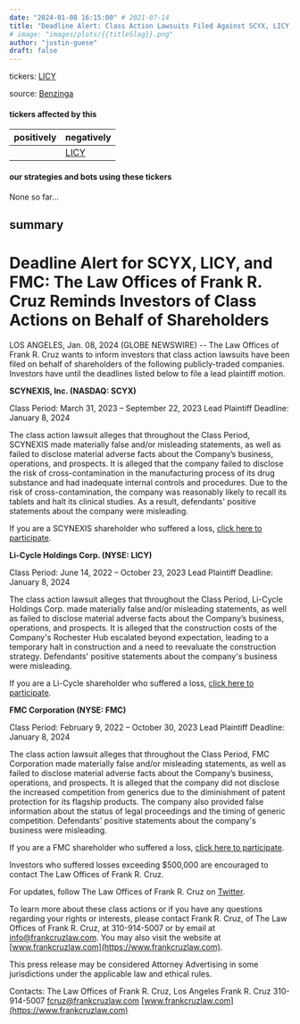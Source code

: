 ```yaml
---
date: "2024-01-08 16:15:00" # 2021-07-14
title: "Deadline Alert: Class Action Lawsuits Filed Against SCYX, LICY, and FMC, Investors Reminded to Take Action"
# image: "images/plots/{{titleSlag}}.png"
author: "justin-guese"
draft: false
---
```

tickers:  <a href='https://finance.yahoo.com/quote/LICY' target='_blank'>LICY</a>

source: <a href='https://www.globenewswire.com/news-release/2024/01/08/2805649/0/en/DEADLINE-ALERT-for-SCYX-LICY-and-FMC-The-Law-Offices-of-Frank-R-Cruz-Reminds-Investors-of-Class-Actions-on-Behalf-of-Shareholders.html' target='_blank'>Benzinga</a>

#### tickers affected by this

| positively | negatively |
|------------|------------
|  | <a href='https://finance.yahoo.com/quote/LICY' target='_blank'>LICY</a> |

#### our strategies and bots using these tickers

None so far...

## summary

# Deadline Alert for SCYX, LICY, and FMC: The Law Offices of Frank R. Cruz Reminds Investors of Class Actions on Behalf of Shareholders

LOS ANGELES, Jan. 08, 2024 (GLOBE NEWSWIRE) -- The Law Offices of Frank R. Cruz wants to inform investors that class action lawsuits have been filed on behalf of shareholders of the following publicly-traded companies. Investors have until the deadlines listed below to file a lead plaintiff motion.

**SCYNEXIS, Inc. (NASDAQ: SCYX)**

Class Period: March 31, 2023 – September 22, 2023
Lead Plaintiff Deadline: January 8, 2024

The class action lawsuit alleges that throughout the Class Period, SCYNEXIS made materially false and/or misleading statements, as well as failed to disclose material adverse facts about the Company’s business, operations, and prospects. It is alleged that the company failed to disclose the risk of cross-contamination in the manufacturing process of its drug substance and had inadequate internal controls and procedures. Due to the risk of cross-contamination, the company was reasonably likely to recall its tablets and halt its clinical studies. As a result, defendants' positive statements about the company were misleading.

If you are a SCYNEXIS shareholder who suffered a loss, [click here to participate](https://www.frankcruzlaw.com/scynexis-inc/).

**Li-Cycle Holdings Corp. (NYSE: LICY)**

Class Period: June 14, 2022 – October 23, 2023
Lead Plaintiff Deadline: January 8, 2024

The class action lawsuit alleges that throughout the Class Period, Li-Cycle Holdings Corp. made materially false and/or misleading statements, as well as failed to disclose material adverse facts about the Company’s business, operations, and prospects. It is alleged that the construction costs of the Company's Rochester Hub escalated beyond expectation, leading to a temporary halt in construction and a need to reevaluate the construction strategy. Defendants' positive statements about the company's business were misleading.

If you are a Li-Cycle shareholder who suffered a loss, [click here to participate](https://www.frankcruzlaw.com/li-cycle-holdings/).

**FMC Corporation (NYSE: FMC)**

Class Period: February 9, 2022 – October 30, 2023
Lead Plaintiff Deadline: January 8, 2024

The class action lawsuit alleges that throughout the Class Period, FMC Corporation made materially false and/or misleading statements, as well as failed to disclose material adverse facts about the Company’s business, operations, and prospects. It is alleged that the company did not disclose the increased competition from generics due to the diminishment of patent protection for its flagship products. The company also provided false information about the status of legal proceedings and the timing of generic competition. Defendants' positive statements about the company's business were misleading.

If you are a FMC shareholder who suffered a loss, [click here to participate](https://www.frankcruzlaw.com/fmc-corporation/).

Investors who suffered losses exceeding $500,000 are encouraged to contact The Law Offices of Frank R. Cruz. 

For updates, follow The Law Offices of Frank R. Cruz on [Twitter](https://twitter.com/FRC_LAW).

To learn more about these class actions or if you have any questions regarding your rights or interests, please contact Frank R. Cruz, of The Law Offices of Frank R. Cruz, at 310-914-5007 or by email at info@frankcruzlaw.com. You may also visit the website at [www.frankcruzlaw.com](https://www.frankcruzlaw.com).

This press release may be considered Attorney Advertising in some jurisdictions under the applicable law and ethical rules.

Contacts:
The Law Offices of Frank R. Cruz, Los Angeles
Frank R. Cruz
310-914-5007
fcruz@frankcruzlaw.com
[www.frankcruzlaw.com](https://www.frankcruzlaw.com)